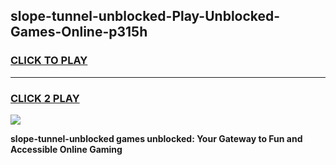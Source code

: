 
## slope-tunnel-unblocked-Play-Unblocked-Games-Online-p315h
<h3>
<a href="https://premium76.site?title=slope-tunnel-unblocked&ref=25A">CLICK TO PLAY</a></h3>
<hr>

<h3>
<a href="https://premium76.site?title=slope-tunnel-unblocked&ref=25A">CLICK 2 PLAY</a>
  
</h3>

<a href="https://premium76.site?title=slope-tunnel-unblocked&ref=25A"><img src="https://clearcache.store/games.png"></a>


**slope-tunnel-unblocked games unblocked: Your Gateway to Fun and Accessible Online Gaming**
